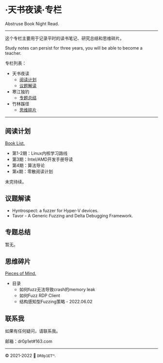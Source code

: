 # ·天书夜读·专栏

Abstruse Book Night Read.

----

这个专栏主要用于记录平时的读书笔记、研究总结和思维碎片。

Study notes can persist for three years, you will be able to become a teacher.

专栏列表：

- 天书夜读
  - [阅读计划](./books/)
  - [议题解读](./topics/)
- 寒江独钓
  - [专题总结](./study/)
- 竹林蹊径
  - [思维碎片](./pieces/)

----

## 阅读计划

[Book List.](./books/00_books_list.md)

- 第1-2期：Linux内核学习路线
- 第3期：Intel/AMD开发手册导读
- 第4期：算法导论
- 第x期：零散阅读计划

未完待续。

## 议题解读

- Hyntrospect: a fuzzer for Hyper-V devices.
- Tavor - A Generic Fuzzing and Delta Debugging Framework.

## 专题总结

暂无。

## 思维碎片

[Pieces of Mind.](./pieces/pieces_of_mind.md)

- 目录
  - 如何fuzz无法导致crash的memory leak
  - 如何Fuzz RDP Client
  - 结构感知型Fuzzing策略 - 2022.06.02

## 联系我

如果有任何疑问，请联系我。

邮箱：dr0p1et#163.com

---

:copyright: 2021-2022 :rocket: `DR0p1ET™`.
